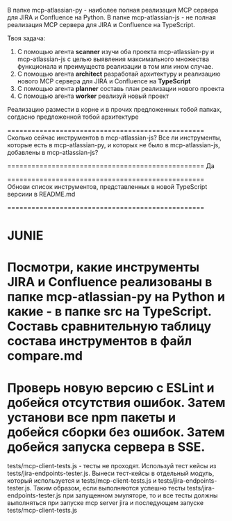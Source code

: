 В папке mcp-atlassian-py - наиболее полная реализация MCP сервера для JIRA и Confluence на Python.
В папке mcp-atlassian-js - не полная реализация MCP сервера для JIRA и Confluence на TypeScript.

Твоя задача:
1) С помощью агента **scanner** изучи оба проекта mcp-atlassian-py и mcp-atlassian-js с целью выявления максимального множества функционала и преимуществ реализации в том или ином случае.
2) С помощью агента **architect** разработай архитектуру и реализацию нового MCP сервера для JIRA и Confluence на **TypeScript**
3) С помощью агента **planner** составь план реализации нового проекта
4) С помощью агента **worker** реализуй новый проект

Реализацию размести в корне и в прочих предложенных тобой папках, согдасно предложенной тобой архитектуре

=================================================
Сколько сейчас инструментов в mcp-atlassian-js? Все ли инструменты, которые есть в mcp-atlassian-py, и которых не было в mcp-atlassian-js, добавлены в mcp-atlassian-js?

=================================================
Да

=================================================
Обнови список инструментов, представленных в новой TypeScript версиии в README.md

=================================================

JUNIE
=================================================
Посмотри, какие инструменты JIRA и Confluence реализованы в папке mcp-atlassian-py на Python и какие - в папке src на TypeScript.
Составь сравнительную таблицу состава инструментов в файл compare.md
=================================================
Проверь новую версию с ESLint и добейся отсутствия ошибок.
Затем установи все npm пакеты и добейся сборки без ошибок.
Затем добейся запуска сервера в SSE.
=========================================================================================

tests/mcp-client-tests.js - тесты не проходят.
Используй тест кейсы из tests/jira-endpoints-tester.js.
Вынеси тест-кейсы в отдельный модуль, который используется и tests/mcp-client-tests.js и tests/jira-endpoints-tester.js.
Таким образом, если выполняются успешно тесты tests/jira-endpoints-tester.js при запущенном эмуляторе,
то и все тесты должны выполняться при запуске mcp server jira и последующем запуске tests/mcp-client-tests.js
